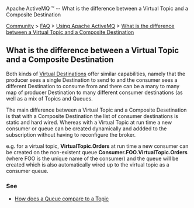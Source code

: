 Apache ActiveMQ ™ -- What is the difference between a Virtual Topic and a Composite Destination 

[Community](community.html) > [FAQ](faq.html) > [Using Apache ActiveMQ](using-apache-activemq.html) > [What is the difference between a Virtual Topic and a Composite Destination](what-is-the-difference-between-a-virtual-topic-and-a-composite-destination.html)


What is the difference between a Virtual Topic and a Composite Destination
--------------------------------------------------------------------------

Both kinds of [Virtual Destinations](virtual-destinations.html) offer similar capabilities, namely that the producer sees a single Destination to send to and the consumer sees a different Destination to consume from and there can be a many to many map of producer Destination to many different consumer destinations (as well as a mix of Topics and Queues.

The main difference between a Virtual Topic and a Composite Desetination is that with a Composite Destination the list of consumer destinations is static and hard wired. Whereas with a Virtual Topic at run time a new consumer or queue can be created dynamically and addded to the subscription without having to reconfigure the broker.

e.g. for a virtual topic, **VirtualTopic.Orders** at run time a new consumer can be created on the non-existent queue **Consumer.FOO.VirtualTopic.Orders** (where FOO is the unique name of the consumer) and the queue will be created which is also automatically wired up to the virtual topic as a consumer queue.

### See

*   [How does a Queue compare to a Topic](how-does-a-queue-compare-to-a-topic.html)

